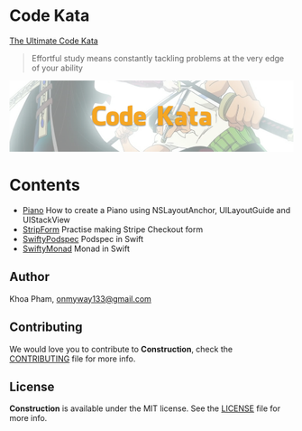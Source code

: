 # Code Kata

[The Ultimate Code Kata](http://blog.codinghorror.com/the-ultimate-code-kata/)
> Effortful study means constantly tackling problems at the very edge of your ability

![](Screenshots/Banner.png)

# Contents

- [Piano](tree/mater/Piano) How to create a Piano using NSLayoutAnchor, UILayoutGuide and UIStackView
- [StripForm](tree/master/Stripe) Practise making Stripe Checkout form
- [SwiftyPodspec](tree/master/SwiftyPodspec) Podspec in Swift
- [SwiftyMonad](tree/master/SwiftyMonad) Monad in Swift

## Author

Khoa Pham, onmyway133@gmail.com

## Contributing

We would love you to contribute to **Construction**, check the [CONTRIBUTING](https://github.com/onmyway133/Construction/blob/master/CONTRIBUTING.md) file for more info.

## License

**Construction** is available under the MIT license. See the [LICENSE](https://github.com/onmyway133/Construction/blob/master/LICENSE.md) file for more info.
